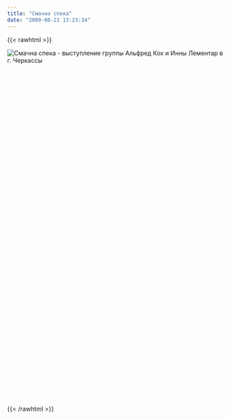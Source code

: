 ```yaml
---
title: "Смачна спека"
date: "2009-08-21 13:23:34"
---
```

{{< rawhtml >}}
<p><img src="/images/stories/news/Afisha-Smachna-speka.jpg" border="0" alt="Смачна спека - выступление группы Альфред Кох и Инны Лементар в г. Черкассы" title="Смачна спека" /> 
<object width="425" height="344">
<br />
</object>
</p>
<p> </p>


<p>
<object width="425" height="344">
</object>
</p>
<p> </p>
<p>
<object width="425" height="344">
<param name="movie" value="http://www.youtube.com/v/52lGsF2THuo&amp;hl=ru&amp;fs=1&amp;" />
<param name="allowFullScreen" value="true" />
<param name="allowscriptaccess" value="always" /><embed type="application/x-shockwave-flash" width="425" height="344" src="http://www.youtube.com/v/52lGsF2THuo&amp;hl=ru&amp;fs=1&amp;" allowscriptaccess="always" allowfullscreen="true"></embed>
</object>
</p>
{{< /rawhtml >}}
